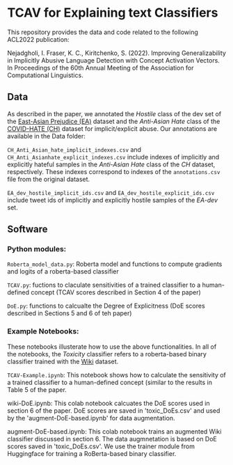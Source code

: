 # TCAV for Explaining text Classifiers 

This repository provides the data and code related to the following ACL2022 publication: 

Nejadgholi, I. Fraser, K. C., Kiritchenko, S. (2022). Improving Generalizability in Implicitly Abusive Language Detection with Concept Activation Vectors. In Proceedings of the 60th Annual Meeting of the Association for Computational Linguistics. 

## Data

As described in the paper, we annotated the _Hostile_ class of the dev set of the [East-Asian Prejudice (EA)](https://zenodo.org/record/3816667#.YUJPkJ1KiUk) dataset and the _Anti-Asian Hate_ class of the [COVID-HATE (CH)](http://claws.cc.gatech.edu/covid/) dataset for implicit/explicit abuse. Our annotations are available in the Data folder:

`CH_Anti_Asian_hate_implicit_indexes.csv` and `CH_Anti_Asianhate_explicit_indexes.csv` include indexes of implicitly and explicitly hateful samples in the _Anti-Asian Hate_ class of the _CH_ dataset, respectively. These indexes correspond to indexes of the `annotations.csv` file from the original dataset.  

`EA_dev_hostile_implicit_ids.csv` and `EA_dev_hostile_explicit_ids.csv` include tweet ids of implicitly and explicitly hostile samples of the _EA-dev_ set. 

## Software

### Python modules:
 
`Roberta_model_data.py`: Roberta model and functions to compute gradients and logits of a roberta-based classifier

`TCAV.py`: fuctions to claculate sensitivities of a trained classifier to a human-defined concept (TCAV scores described in Section 4 of the paper) 

`DoE.py`: functions to calcualte the Degree of Explicitness (DoE scores described in Sections 5 and 6 of teh paper)

### Example Notebooks:
These notebooks illusterate how to use the above functionalities. In all of the notebooks, the _Toxicity_ classifier refers to a roberta-based binary classifier trained with the [Wiki](https://github.com/IsarNejad/cross_dataset_toxicity) dataset. 

`TCAV-Example.ipynb`: This notebook shows how to calculate the sensitivity of a trained classifier to a human-defined concept (similar to the results in Table 5 of the paper. 

wiki-DoE.ipynb: This colab notebook calcuates the DoE scores used in section 6 of the paper. DoE scores are saved in 'toxic_DoEs.csv' and used by the 'augment-DoE-based.ipynb' for data augmentation. 

augment-DoE-based.ipynb: This colab notebook trains an augmented Wiki classifier discussed in section 6. The data augmnetation is based on DoE scores saved in 'toxic_DoEs.csv'. We use the trainer module from Huggingface for training a RoBerta-based binary classifier. 

